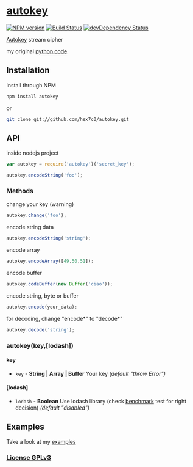 # [autokey](http://supergiovane.tk/#/autokey)

[![NPM version](https://badge.fury.io/js/autokey.svg)](http://badge.fury.io/js/autokey)
[![Build Status](https://travis-ci.org/hex7c0/autokey.svg?branch=master)](https://travis-ci.org/hex7c0/autokey)
[![devDependency Status](https://david-dm.org/hex7c0/autokey/dev-status.svg)](https://david-dm.org/hex7c0/autokey#info=devDependencies)

[Autokey](http://en.wikipedia.org/wiki/Autokey_cipher) stream cipher

my original [python code](https://github.com/hex7c0/EncryptoPy/blob/master/modules/autokey.py)

## Installation

Install through NPM

```bash
npm install autokey
```
or
```bash
git clone git://github.com/hex7c0/autokey.git
```

## API

inside nodejs project
```js
var autokey = require('autokey')('secret_key');

autokey.encodeString('foo');
```

### Methods

change your key (warning)
```js
autokey.change('foo');
```

encode string data
```js
autokey.encodeString('string');
```

encode array
```js
autokey.encodeArray([49,50,51]);
```

encode buffer
```js
autokey.codeBuffer(new Buffer('ciao'));
```

encode string, byte or buffer
```js
autokey.encode(your_data);
```

for decoding, change "encode*" to "decode*"
```js
autokey.decode('string');
```

### autokey(key,[lodash])

#### key

 - `key` - **String | Array | Buffer** Your key *(default "throw Error")*

#### [lodash]

 - `lodash` - **Boolean** Use lodash library (check [benchmark](https://github.com/hex7c0/autokey/tree/master/test/benchmark.js) test for right decision) *(default "disabled")*

## Examples

Take a look at my [examples](https://github.com/hex7c0/autokey/tree/master/examples)

### [License GPLv3](http://opensource.org/licenses/GPL-3.0)
